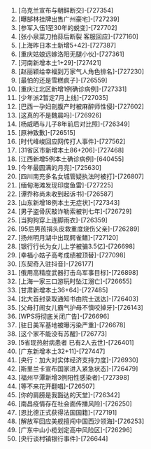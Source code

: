 
1. [乌克兰宣布与朝鲜断交]-[727354]
1. [曝郜林挂牌出售广州豪宅]-[727239]
1. [参军入伍1至30年的蜕变]-[727702]
1. [张小泉菜刀拍蒜后断裂 客服回应]-[727160]
1. [上海昨日本土新增5+42]-[727387]
1. [重庆姑娘远嫁洛阳无腿小伙]-[727361]
1. [河南新增本土1+29]-[727421]
1. [赵丽颖给幸福到万家气人角色排名]-[727230]
1. [最怕的还是雪糕疯子]-[726559]
1. [重庆江北区新增1例确诊病例]-[727331]
1. [少年派2暂定7月上线]-[727035]
1. [巴西一孕妇剖腹产时被麻醉师性侵]-[727602]
1. [这真的不是魏晨吗]-[726926]
1. [杨威晒与儿子8年前后对比照]-[726349]
1. [原神致歉]-[726515]
1. [时代峰峻回应网传打人事件]-[727562]
1. [31省区市新增本土86+206]-[727468]
1. [江西新增5例本土确诊病例]-[640455]
1. [今年最圆满的月亮]-[725630]
1. [四川南充多名女城管疑执法时被打]-[726807]
1. [缅甸海滩发现印度鱼雷]-[727225]
1. [谭乔称尚未收到起诉书]-[726587]
1. [山东新增18例本土无症状]-[727343]
1. [男子盗骨灰敲诈勒索被判七年]-[726729]
1. [当狗狗穿上连脚雨衣]-[726359]
1. [95后男孩捐头皮救重度烧伤父亲]-[726289]
1. [扬州明月湖中出现鳄雀鳝]-[727120]
1. [银行行长为女儿上学被骗3.5亿]-[726698]
1. [幸福小姑子高考成绩被顶替]-[727098]
1. [东契奇入驻抖音]-[726177]
1. [俄用高精度武器打击乌军事目标]-[726898]
1. [上海一家三口游玩时坠江溺亡]-[726655]
1. [甘肃新增本土36+64]-[727485]
1. [北大首封录取通知书由院士送达]-[726403]
1. [父母打闹女儿霸气护母不慎咬掉牙]-[726143]
1. [WPS将彻底关闭广告]-[726696]
1. [驻日美军基地被曝污染严重]-[726678]
1. [这个家不能没有苏醒]-[726773]
1. [5省现热射病患者 已有2人去世]-[726401]
1. [广东新增本土32+11]-[727447]
1. [央行：加大对实体经济支持力度]-[726930]
1. [斯里兰卡宣布国家进入紧急状态]-[726479]
1. [福州平潭新增3例阳性感染者]-[727398]
1. [等不来花开翻唱]-[726507]
1. [你的肩膀是我豁达的天堂]-[726342]
1. [南昌疫情存在社会面传播风险]-[726250]
1. [恩比德正式获得法国国籍]-[727191]
1. [解放军回应美舰擅闯中国西沙领海]-[726253]
1. [广东中山小榄划定高中风险区]-[726296]
1. [央行谈村镇银行事件]-[726644]